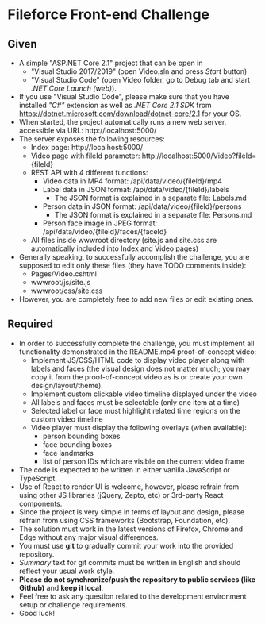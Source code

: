 # Fileforce Front-end Challenge

## Given

- A simple "ASP.NET Core 2.1" project that can be open in
    - "Visual Studio 2017/2019" (open Video.sln and press *Start* button)
    - "Visual Studio Code" (open Video folder, go to Debug tab and start *.NET Core Launch (web)*).
- If you use "Visual Studio Code", please make sure that you have installed *"C#"* extension as well as *.NET Core 2.1 SDK* from https://dotnet.microsoft.com/download/dotnet-core/2.1 for your OS.
- When started, the project automatically runs a new web server, accessible via URL: http://localhost:5000/
- The server exposes the following resources:
    - Index page: http://localhost:5000/
    - Video page with fileId parameter: http://localhost:5000/Video?fileId={fileId}
    - REST API with 4 different functions:
      - Video data in MP4 format: /api/data/video/{fileId}/mp4
      - Label data in JSON format: /api/data/video/{fileId}/labels
        - The JSON format is explained in a separate file: Labels.md
      - Person data in JSON format: /api/data/video/{fileId}/persons
        - The JSON format is explained in a separate file: Persons.md
      - Person face image in JPEG format: /api/data/video/{fileId}/faces/{faceId}
    - All files inside wwwroot directory (site.js and site.css are automatically included into Index and Video pages)
- Generally speaking, to successfully accomplish the challenge, you are supposed to edit only these files (they have TODO comments inside):
  - Pages/Video.cshtml
  - wwwroot/js/site.js
  - wwwroot/css/site.css
- However, you are completely free to add new files or edit existing ones.

## Required

- In order to successfully complete the challenge, you must implement all functionality demonstrated in the README.mp4 proof-of-concept video:
  - Implement JS/CSS/HTML code to display video player along with labels and faces (the visual design does not matter much; you may copy it from the proof-of-concept video as is or create your own design/layout/theme).
  - Implement custom clickable video timeline displayed under the video
  - All labels and faces must be selectable (only one item at a time)
  - Selected label or face must highlight related time regions on the custom video timeline
  - Video player must display the following overlays (when available):
    - person bounding boxes
    - face bounding boxes
    - face landmarks
    - list of person IDs which are visible on the current video frame
- The code is expected to be written in either vanilla JavaScript or TypeScript.
- Use of React to render UI is welcome, however, please refrain from using other JS libraries (jQuery, Zepto, etc) or 3rd-party React components.
- Since the project is very simple in terms of layout and design, please refrain from using CSS frameworks (Bootstrap, Foundation, etc).
- The solution must work in the latest versions of Firefox, Chrome and Edge without any major visual differences.
- You must use **git** to gradually commit your work into the provided repository.
- *Summary* text for git commits must be written in English and should reflect your usual work style.
- **Please do not synchronize/push the repository to public services (like Github)** and **keep it local**.
- Feel free to ask any question related to the development environment setup or challenge requirements.
- Good luck!
